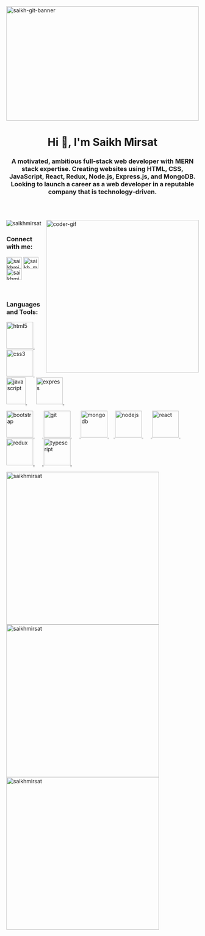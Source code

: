 
<!---
saikhmirsat/saikhmirsat is a ✨ special ✨ repository because its `README.md` (this file) appears on your GitHub profile.
You can click the Preview link to take a look at your changes.
--->
<img width="100%" height="300px" src="https://thumbs.gfycat.com/KindDistortedIrrawaddydolphin-size_restricted.gif" alt="saikh-git-banner">



<h1 align="center">Hi 👋, I'm Saikh Mirsat</h1>
<h3 align="center">A motivated, ambitious full-stack web developer with MERN stack expertise. Creating websites using HTML, CSS, JavaScript, React, Redux, Node.js, Express.js, and MongoDB. Looking to launch a career as a web developer in a reputable company that is technology-driven.</h3>

<br/>
<br/>

<p><img width="400px" align="right" src="https://camo.githubusercontent.com/5ddf73ad3a205111cf8c686f687fc216c2946a75005718c8da5b837ad9de78c9/68747470733a2f2f7468756d62732e6766796361742e636f6d2f4576696c4e657874446576696c666973682d736d616c6c2e676966" alt="coder-gif" /></p>

<p align="left"> <img src="https://komarev.com/ghpvc/?username=saikhmirsat&label=Profile%20views&color=0e75b6&style=flat" alt="saikhmirsat" /> </p>


<h3 align="left">Connect with me:</h3>
<p align="left">
<a href="https://linkedin.com/in/saikhmirsat" target="blank"><img align="center" src="https://www.edigitalagency.com.au/wp-content/uploads/Linkedin-logo-icon-png.png" alt="saikhmirsat" height="30" width="40" /></a>
<a href="https://instagram.com/saikh_mirsat" target="blank"><img align="center" src="https://upload.wikimedia.org/wikipedia/commons/thumb/e/e7/Instagram_logo_2016.svg/2048px-Instagram_logo_2016.svg.png" alt="saikh_mirsat" height="30" width="40" /></a>
<a href="https://www.youtube.com/c/saikhmirsat" target="blank"><img align="center" src="https://upload.wikimedia.org/wikipedia/commons/thumb/0/09/YouTube_full-color_icon_%282017%29.svg/2560px-YouTube_full-color_icon_%282017%29.svg.png" alt="saikhmirsat" height="30" width="40" /></a>
</p>
<br/>
<h3 align="left">Languages and Tools:</h3>
<p align="">  
  
  <a href="https://www.w3.org/html/" target="_blank" rel="noreferrer"> <img
                        src="https://upload.wikimedia.org/wikipedia/commons/thumb/6/61/HTML5_logo_and_wordmark.svg/512px-HTML5_logo_and_wordmark.svg.png"
                        alt="html5" width="70" height="70" /> </a> &nbsp; &nbsp; &nbsp;<a href="https://www.w3schools.com/css/" target="_blank" rel="noreferrer"> <img
                        src="https://upload.wikimedia.org/wikipedia/commons/thumb/d/d5/CSS3_logo_and_wordmark.svg/1200px-CSS3_logo_and_wordmark.svg.png"
                        alt="css3" width="70" height="70" /> </a> &nbsp; &nbsp; &nbsp; <a href="https://developer.mozilla.org/en-US/docs/Web/JavaScript"                 target="_blank" rel="noreferrer"> <img                                                                         src="https://upload.wikimedia.org/wikipedia/commons/6/6a/JavaScript-logo.png" 
                        alt="javascript" width="50" height="70"/> </a>  &nbsp;   &nbsp;   &nbsp; <a href="https://expressjs.com" target="_blank" rel="noreferrer"> <img
                        src="https://assets.website-files.com/61ca3f775a79ec5f87fcf937/6202fcdee5ee8636a145a41b_1234.png"
                        alt="express" width="70" height="70" /> </a> &nbsp; &nbsp; &nbsp; 
  
  <a href="https://getbootstrap.com" target="_blank" rel="noreferrer"> <img
                        src="https://brandslogos.com/wp-content/uploads/thumbs/bootstrap-logo-vector.svg"
                        alt="bootstrap" width="70" height="70" /> </a> &nbsp; &nbsp; &nbsp;<a href="https://git-scm.com/"
                target="_blank" rel="noreferrer"> <img src="https://www.vectorlogo.zone/logos/git-scm/git-scm-icon.svg"
                        alt="git" width="70" height="70" /> </a> &nbsp; &nbsp; &nbsp;<a href="https://www.mongodb.com/" target="_blank" rel="noreferrer"> <img
                        src="https://cyclr.com/wp-content/uploads/2022/03/ext-553.png"
                        alt="mongodb" width="70" height="70" /> </a>  &nbsp;   &nbsp;<a href="https://nodejs.org" target="_blank" rel="noreferrer"> <img
                        src="https://cdn.freebiesupply.com/logos/large/2x/nodejs-1-logo-png-transparent.png"
                        alt="nodejs" width="70" height="70" /> </a>  &nbsp;   &nbsp;   &nbsp;<a href="https://reactjs.org/" target="_blank" rel="noreferrer"> <img
                        src="https://cdn.freebiesupply.com/logos/thumbs/2x/react-1-logo.png"
                        alt="react" width="70" height="70" /> </a>  &nbsp;   &nbsp;   &nbsp; <a href="https://redux.js.org" target="_blank" rel="noreferrer"> <img
                        src="https://repository-images.githubusercontent.com/347723622/92065800-865a-11eb-9626-dff3cb7fef55"
                        alt="redux" width="70" height="70" /> </a>  &nbsp;   &nbsp;   &nbsp;<a href="https://www.typescriptlang.org/" target="_blank" rel="noreferrer"> <img
                        src="https://cdn.worldvectorlogo.com/logos/typescript-2.svg"
                        alt="typescript" width="70" height="70" /> </a>  &nbsp;   &nbsp;   &nbsp;
</p>


<p><img align="left" width="400px"  src="https://github-readme-stats.vercel.app/api/top-langs?username=saikhmirsat&show_icons=true&locale=en&layout=compact" alt="saikhmirsat" /></p>
<!-- <p><img width="450px" height="250px" align="right" src="https://camo.githubusercontent.com/cae12fddd9d6982901d82580bdf321d81fb299141098ca1c2d4891870827bf17/68747470733a2f2f6d69726f2e6d656469756d2e636f6d2f6d61782f313336302f302a37513379765349765f7430696f4a2d5a2e676966" alt="coder-gif" /></p> -->
<p>&nbsp;<img align="left" width="400px" src="https://github-readme-stats.vercel.app/api?username=saikhmirsat&show_icons=true&locale=en" alt="saikhmirsat" /></p>
<p><img align="center" width="400px" src="https://github-readme-streak-stats.herokuapp.com/?user=saikhmirsat&" alt="saikhmirsat" /></p>
<!-- <p><img width="450px" height="250px" align="right" src="https://media.tenor.com/2uyENRmiUt0AAAAC/coding.gif" alt="coder-gif" /></p> -->






